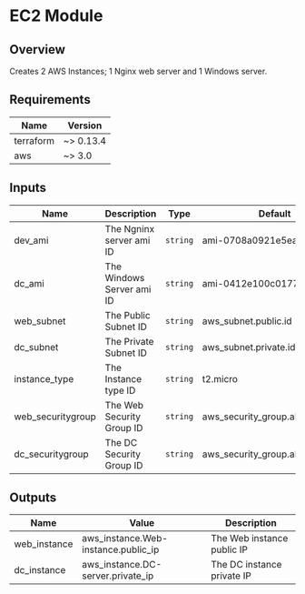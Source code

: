 # EC2 Module

## Overview

Creates 2 AWS Instances; 1 Nginx web server and 1 Windows server.

## Requirements

| Name | Version |
|------|---------|
| terraform | ~> 0.13.4 |
| aws | ~> 3.0 |

## Inputs

| Name | Description | Type | Default | Required |
|------|-------------|------|---------|:--------:|
| dev_ami | The Ngninx server ami ID | `string` | ami-0708a0921e5eaf65d | Yes |
| dc_ami | The Windows Server ami ID | `string` | ami-0412e100c0177fb4b | Yes |
| web_subnet | The Public Subnet ID | `string` | aws_subnet.public.id | Yes |
| dc_subnet | The Private Subnet ID | `string` | aws_subnet.private.id | Yes |
| instance_type | The Instance type ID | `string` | t2.micro | Yes |
| web_securitygroup | The Web Security Group ID | `string` | aws_security_group.allow_icmp.id | Yes |
| dc_securitygroup | The DC Security Group ID | `string` | aws_security_group.allow_rdp.id | Yes |

## Outputs

| Name | Value  | Description |
|------|--------|-------------|
| web_instance | aws_instance.Web-instance.public_ip | The Web instance public IP |
| dc_instance | aws_instance.DC-server.private_ip | The DC instance private IP |

